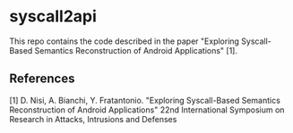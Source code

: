 # syscall2api
This repo contains the code described in the paper "Exploring Syscall-Based Semantics Reconstruction of Android Applications" [1].

## References
[1] D. Nisi, A. Bianchi, Y. Fratantonio.
"Exploring Syscall-Based Semantics Reconstruction of Android Applications"
22nd International Symposium on Research in Attacks, Intrusions and Defenses
